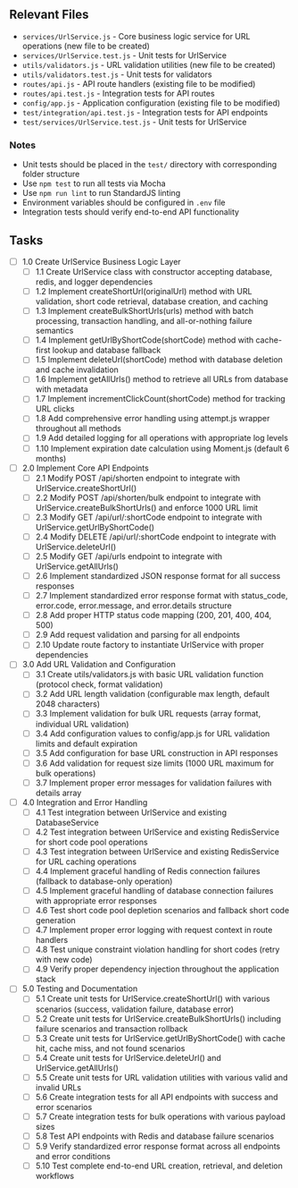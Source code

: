 ## Relevant Files

- `services/UrlService.js` - Core business logic service for URL operations (new file to be created)
- `services/UrlService.test.js` - Unit tests for UrlService
- `utils/validators.js` - URL validation utilities (new file to be created)  
- `utils/validators.test.js` - Unit tests for validators
- `routes/api.js` - API route handlers (existing file to be modified)
- `routes/api.test.js` - Integration tests for API routes
- `config/app.js` - Application configuration (existing file to be modified)
- `test/integration/api.test.js` - Integration tests for API endpoints
- `test/services/UrlService.test.js` - Unit tests for UrlService

### Notes

- Unit tests should be placed in the `test/` directory with corresponding folder structure
- Use `npm test` to run all tests via Mocha
- Use `npm run lint` to run StandardJS linting
- Environment variables should be configured in `.env` file
- Integration tests should verify end-to-end API functionality

## Tasks

- [ ] 1.0 Create UrlService Business Logic Layer
  - [ ] 1.1 Create UrlService class with constructor accepting database, redis, and logger dependencies
  - [ ] 1.2 Implement createShortUrl(originalUrl) method with URL validation, short code retrieval, database creation, and caching
  - [ ] 1.3 Implement createBulkShortUrls(urls) method with batch processing, transaction handling, and all-or-nothing failure semantics
  - [ ] 1.4 Implement getUrlByShortCode(shortCode) method with cache-first lookup and database fallback
  - [ ] 1.5 Implement deleteUrl(shortCode) method with database deletion and cache invalidation
  - [ ] 1.6 Implement getAllUrls() method to retrieve all URLs from database with metadata
  - [ ] 1.7 Implement incrementClickCount(shortCode) method for tracking URL clicks
  - [ ] 1.8 Add comprehensive error handling using attempt.js wrapper throughout all methods
  - [ ] 1.9 Add detailed logging for all operations with appropriate log levels
  - [ ] 1.10 Implement expiration date calculation using Moment.js (default 6 months)

- [ ] 2.0 Implement Core API Endpoints  
  - [ ] 2.1 Modify POST /api/shorten endpoint to integrate with UrlService.createShortUrl()
  - [ ] 2.2 Modify POST /api/shorten/bulk endpoint to integrate with UrlService.createBulkShortUrls() and enforce 1000 URL limit
  - [ ] 2.3 Modify GET /api/url/:shortCode endpoint to integrate with UrlService.getUrlByShortCode()
  - [ ] 2.4 Modify DELETE /api/url/:shortCode endpoint to integrate with UrlService.deleteUrl()
  - [ ] 2.5 Modify GET /api/urls endpoint to integrate with UrlService.getAllUrls()
  - [ ] 2.6 Implement standardized JSON response format for all success responses
  - [ ] 2.7 Implement standardized error response format with status_code, error.code, error.message, and error.details structure
  - [ ] 2.8 Add proper HTTP status code mapping (200, 201, 400, 404, 500)
  - [ ] 2.9 Add request validation and parsing for all endpoints
  - [ ] 2.10 Update route factory to instantiate UrlService with proper dependencies

- [ ] 3.0 Add URL Validation and Configuration
  - [ ] 3.1 Create utils/validators.js with basic URL validation function (protocol check, format validation)
  - [ ] 3.2 Add URL length validation (configurable max length, default 2048 characters)
  - [ ] 3.3 Implement validation for bulk URL requests (array format, individual URL validation)
  - [ ] 3.4 Add configuration values to config/app.js for URL validation limits and default expiration
  - [ ] 3.5 Add configuration for base URL construction in API responses
  - [ ] 3.6 Add validation for request size limits (1000 URL maximum for bulk operations)
  - [ ] 3.7 Implement proper error messages for validation failures with details array

- [ ] 4.0 Integration and Error Handling
  - [ ] 4.1 Test integration between UrlService and existing DatabaseService
  - [ ] 4.2 Test integration between UrlService and existing RedisService for short code pool operations
  - [ ] 4.3 Test integration between UrlService and existing RedisService for URL caching operations
  - [ ] 4.4 Implement graceful handling of Redis connection failures (fallback to database-only operation)
  - [ ] 4.5 Implement graceful handling of database connection failures with appropriate error responses
  - [ ] 4.6 Test short code pool depletion scenarios and fallback short code generation
  - [ ] 4.7 Implement proper error logging with request context in route handlers
  - [ ] 4.8 Test unique constraint violation handling for short codes (retry with new code)
  - [ ] 4.9 Verify proper dependency injection throughout the application stack

- [ ] 5.0 Testing and Documentation
  - [ ] 5.1 Create unit tests for UrlService.createShortUrl() with various scenarios (success, validation failure, database error)
  - [ ] 5.2 Create unit tests for UrlService.createBulkShortUrls() including failure scenarios and transaction rollback
  - [ ] 5.3 Create unit tests for UrlService.getUrlByShortCode() with cache hit, cache miss, and not found scenarios
  - [ ] 5.4 Create unit tests for UrlService.deleteUrl() and UrlService.getAllUrls()
  - [ ] 5.5 Create unit tests for URL validation utilities with various valid and invalid URLs
  - [ ] 5.6 Create integration tests for all API endpoints with success and error scenarios
  - [ ] 5.7 Create integration tests for bulk operations with various payload sizes
  - [ ] 5.8 Test API endpoints with Redis and database failure scenarios
  - [ ] 5.9 Verify standardized error response format across all endpoints and error conditions
  - [ ] 5.10 Test complete end-to-end URL creation, retrieval, and deletion workflows 